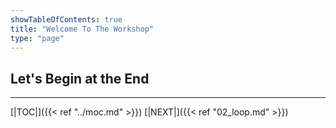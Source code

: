```yaml
---
showTableOfContents: true
title: "Welcome To The Workshop"
type: "page"
---
```

## Let's Begin at the End



___
[|TOC|]({{< ref "../moc.md" >}})
[|NEXT|]({{< ref "02_loop.md" >}})